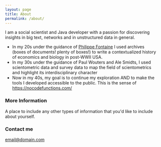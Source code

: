 ```yaml
---
layout: page
title: About
permalink: /about/
---
```


I am a social scientist and Java developer with a passion for discovering insights in big text, networks and in unstructured data in general.

* In my 20s under the guidance of [Philippe Fontaine](https://isp.cnrs.fr/?project=fontaine-philippe) I used archives (boxes of documents! plenty of boxes!) to write a contextualized history of economics and biology in post-WWII USA.
* In my 30s under the guidance of Paul Wouters and Ale Smidts, I used scientometric data and survey data to map the field of scientometrics and highlight its interdisciplinary character
* Now in my 40s, my goal is to continue my exploration AND to make the tools I developed accessible to the public. This is the sense of https://nocodefunctions.com/

### More Information

A place to include any other types of information that you'd like to include about yourself.

### Contact me

[email@domain.com](mailto:email@domain.com)
